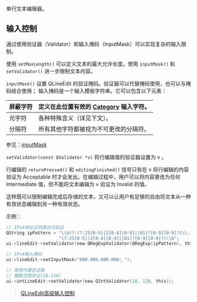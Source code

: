 单行文本编辑器。


## 输入控制
通过使用验证器（Validator）和输入掩码（InputMask）可以实现复杂的输入限制。

使用 `setMaxLength()` 可以定义文本的最大允许长度。使用 `inputMask()` 和 `setValidator()` 进一步限制文本内容。

`inputMask()` 设置 QLineEdit 的验证掩码。验证器可以代替掩码使用，也可以与掩码结合使用；
输入掩码是一个输入模板字符串。它可以包含以下元素：

| 屏蔽字符 | 定义在此位置有效的 [Category](https://doc.qt.io/qt-6/zh/qchar.html#Category-enum) 输入字符。 |
| -------- | ------------------------------------------------------------ |
| 元字符   | 各种特殊含义（详见下文）。                                   |
| 分隔符   | 所有其他字符都被视为不可更改的分隔符。                       |

参见：[inputMask](https://doc.qt.io/qt-6/zh/qlineedit.html#inputMask-prop)

`setValidator(const QValidator *v)` 将行编辑值的验证器设置为 v 。

行编辑的 `returnPressed()` 和 `editingFinished()` 信号只有在 v 将行编辑的内容验证为 Acceptable 时才会发出。在编辑过程中，用户可以将内容更改为任何 Intermediate 值，但不能将文本编辑为 v 验证为 Invalid 的值。

这样既可以限制编辑完成后存储的文本，又可以让用户有足够的自由将文本从一种有效状态编辑到另一种有效状态。

示例：
```cpp
// IPv4地址正则表达式验证
QString ipPattern = "\\b(?:(?:25[0-5]|2[0-4][0-9]|[01]?[0-9][0-9]?)\\.){3}"
                    "(?:25[0-5]|2[0-4][0-9]|[01]?[0-9][0-9]?)\\b";
ui->lineEdit->setValidator(new QRegExpValidator(QRegExp(ipPattern), this);

// IPv4输入掩码
ui->lineEdit->setInputMask("000.000.000.000;_");

// 使用内置验证器
// 整数范围验证(10-120)
ui->intLineEdit->setValidator(new QIntValidator(10, 120, this));
```

>  [QLineEdit高级输入控制](https://mp.weixin.qq.com/s/b7vS4ZDjv5R5zYJ3xPEezA)